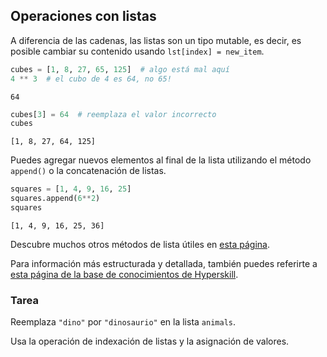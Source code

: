 ## Operaciones con listas

A diferencia de las cadenas, las listas son un tipo mutable, es decir, es posible cambiar su contenido usando `lst[index] = new_item`.

```python
cubes = [1, 8, 27, 65, 125]  # algo está mal aquí
4 ** 3  # el cubo de 4 es 64, no 65!
```
```text
64
```
```python
cubes[3] = 64  # reemplaza el valor incorrecto
cubes
```
```text
[1, 8, 27, 64, 125]
```

Puedes agregar nuevos elementos al final de la lista utilizando el método `append()` o la concatenación de listas.

```python
squares = [1, 4, 9, 16, 25]
squares.append(6**2)
squares
```
```text
[1, 4, 9, 16, 25, 36]
```
  
Descubre muchos otros métodos de lista útiles en <a href="https://docs.python.org/3/tutorial/datastructures.html#more-on-lists">esta página</a>.

Para información más estructurada y detallada, también puedes referirte a [esta página de la base de conocimientos de Hyperskill](https://hyperskill.org/learn/step/6031?utm_source=jba&utm_medium=jba_courses_links).

### Tarea
Reemplaza `"dino"` por `"dinosaurio"` en la lista `animals`.  
<div class='hint'>Usa la operación de indexación de listas y la asignación de valores.</div>